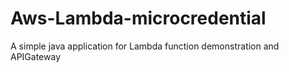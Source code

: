 # Aws-Lambda-microcredential
A simple java application for Lambda function demonstration and APIGateway
